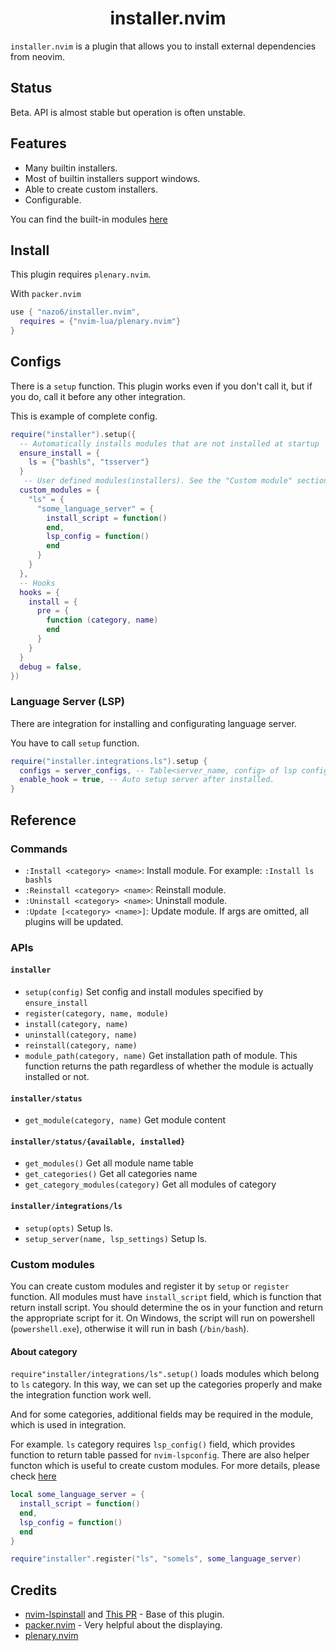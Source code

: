 <h1 align="center">
  installer.nvim
</h1>

`installer.nvim` is a plugin that allows you to install external dependencies from neovim.

## Status
Beta. API is almost stable but operation is often unstable.

## Features
- Many builtin installers.
- Most of builtin installers support windows.
- Able to create custom installers.
- Configurable.

You can find the built-in modules [here](./BUILTINS.md)

## Install
This plugin requires `plenary.nvim`.

With `packer.nvim`
```lua
use { "nazo6/installer.nvim",
  requires = {"nvim-lua/plenary.nvim"}
}
```

## Configs
There is a `setup` function. This plugin works even if you don't call it, but if you do, call it before any other integration.

This is example of complete config.
```lua
require("installer").setup({
  -- Automatically installs modules that are not installed at startup
  ensure_install = {
    ls = {"bashls", "tsserver"}
  }
   -- User defined modules(installers). See the "Custom module" section below for more information.
  custom_modules = {
    "ls" = {
      "some_language_server" = {
        install_script = function()
        end,
        lsp_config = function()
        end
      }
    }
  }, 
  -- Hooks
  hooks = {
    install = {
      pre = {
        function (category, name)
        end
      }
    }
  }
  debug = false,
})
```

### Language Server (LSP)
There are integration for installing and configurating language server.

You have to call `setup` function.
```lua
require("installer.integrations.ls").setup {
  configs = server_configs, -- Table<server_name, config> of lsp config. This will be passed to lspconfig.
  enable_hook = true, -- Auto setup server after installed.
}
```

## Reference
### Commands

- `:Install <category> <name>`: Install module. For example: `:Install ls bashls`
- `:Reinstall <category> <name>`: Reinstall module.
- `:Uninstall <category> <name>`: Uninstall module.
- `:Update [<category> <name>]`: Update module. If args are omitted, all plugins will be updated.

### APIs
#### `installer`
- `setup(config)` Set config and install modules specified by `ensure_install`
- `register(category, name, module)`
- `install(category, name)`
- `uninstall(category, name)`
- `reinstall(category, name)`
- `module_path(category, name)` Get installation path of module. This function returns the path regardless of whether the module is actually installed or not.

#### `installer/status`
- `get_module(category, name)` Get module content
#### `installer/status/{available, installed}`
- `get_modules()` Get all module name table
- `get_categories()` Get all categories name
- `get_category_modules(category)` Get all modules of category

#### `installer/integrations/ls`
- `setup(opts)` Setup ls.
- `setup_server(name, lsp_settings)` Setup ls.

### Custom modules
You can create custom modules and register it by `setup` or `register` function.
All modules must have `install_script` field, which is function that return install script. You should determine the os in your function and return the appropriate script for it.
On Windows, the script will run on powershell (`powershell.exe`), otherwise it will run in bash (`/bin/bash`).

#### About category
`require"installer/integrations/ls".setup()` loads modules which belong to `ls` category. In this way, we can set up the categories properly and make the integration function work well.

And for some categories, additional fields may be required in the module, which is used in integration.

For example. `ls` category requires `lsp_config()` field, which provides function to return table passed for `nvim-lspconfig`.
There are also helper functon which is useful to create custom modules. For more details, please check [here](./lua/installer/builtins/ls/template.lua)

```lua
local some_language_server = {
  install_script = function()
  end,
  lsp_config = function()
  end
}

require"installer".register("ls", "somels", some_language_server)
```

## Credits
- [nvim-lspinstall](https://github.com/kabouzeid/nvim-lspinstall/) and [This PR](https://github.com/kabouzeid/nvim-lspinstall/pull/96)  - Base of this plugin.
- [packer.nvim](https://github.com/wbthomason/packer.nvim) - Very helpful about the displaying.
- [plenary.nvim](https://github.com/nvim-lua/plenary.nvim)
